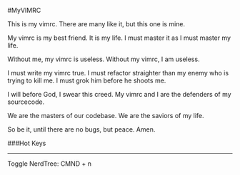 #MyVIMRC

This is my vimrc. There are many like it, but this one is mine.

My vimrc is my best friend. It is my life. I must master it as I must master my life.

Without me, my vimrc is useless. Without my vimrc, I am useless. 

I must write my vimrc true. I must refactor straighter than my enemy who is trying to kill me. I must grok him before he shoots me. 

I will before God, I swear this creed. My vimrc and I are the defenders of my sourcecode. 

We are the masters of our codebase. We are the saviors of my life.

So be it, until there are no bugs, but peace. Amen.


###Hot Keys

____

Toggle NerdTree: CMND + n
